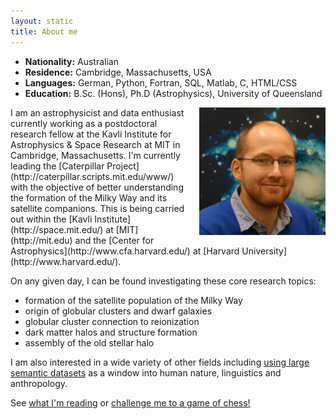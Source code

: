 ```yaml
---
layout: static
title: About me
---
```




<div><ul class="aboutmelist">
<li><strong>Nationality:</strong> Australian</li> 
<li><strong>Residence:</strong> Cambridge, Massachusetts, USA</li> 
<li><strong>Languages:</strong> German, Python, Fortran, SQL, Matlab, C, HTML/CSS </li> 
<li><strong>Education:</strong> B.Sc. (Hons), Ph.D (Astrophysics), University of Queensland</li> 
</ul>

<img src="/assets/pages/profile_small.jpg" alt="Brendan Griffen" style="float: right; width: 40%; margin-left: 4%; margin-bottom: 5px;">
I am an astrophysicist and data enthusiast currently working as a postdoctoral research fellow at the Kavli Institute for Astrophysics & Space Research at MIT in Cambridge, Massachusetts. I'm currently leading the [Caterpillar Project](http://caterpillar.scripts.mit.edu/www/) with the objective of better understanding the formation of the Milky Way and its satellite companions. This is being carried out within the [Kavli Institute](http://space.mit.edu/‎) at [MIT](http://mit.edu) and the [Center for Astrophysics](http://www.cfa.harvard.edu/) at [Harvard University](http://www.harvard.edu/). 

On any given day, I can be found investigating these core research topics:

* formation of the satellite population of the Milky Way
* origin of globular clusters and dwarf galaxies
* globular cluster connection to reionization
* dark matter halos and structure formation
* assembly of the old stellar halo

I am also interested in a wide variety of other fields including [using large semantic datasets](http://brendangriffen.com/posts/) as a window into human nature, linguistics and anthropology. 

See [what I'm reading](https://delicious.com/bgriffen) or [challenge me to a game of chess!](http://www.chess.com/members/view/staycrunchy?ref_id=2981385)